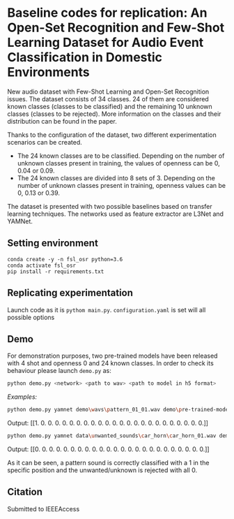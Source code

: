 # Baseline codes for replication: An Open-Set Recognition and Few-Shot Learning Dataset for Audio Event Classification in Domestic Environments

New audio dataset with Few-Shot Learning and Open-Set Recognition issues. The dataset consists of 34 classes. 24 of them are considered known classes 
(classes to be classified) and the remaining 10 unknown classes (classes to be rejected). 
More information on the classes and their distribution can be found in the paper. 

Thanks to the configuration of the dataset, two different experimentation scenarios can be created. 

- The 24 known classes are to be classified. Depending on the number of unknown classes present in training, the values of openness can be 0, 0.04 or 0.09.
- The 24 known classes are divided into 8 sets of 3. Depending on the number of unknown classes present in training, openness values can be 0, 0.13 or 0.39.

The dataset is presented with two possible baselines based on transfer learning techniques. The networks used as feature extractor are L3Net and YAMNet.

## Setting environment
```
conda create -y -n fsl_osr python=3.6    
conda activate fsl_osr
pip install -r requirements.txt
```

## Replicating experimentation

Launch code as it is `pythom main.py`. `configuration.yaml` is set will all possible options

## Demo

For demonstration purposes, two pre-trained models have been released with 4 shot and openness 0 and 24 known classes.
In order to check its behaviour please launch `demo.py` as:

```bash
python demo.py <network> <path to wav> <path to model in h5 format>
```

*Examples:*

```bash
python demo.py yamnet demo\wavs\pattern_01_01.wav demo\pre-trained-models\yamnet.h5
```
Output: [[1. 0. 0. 0. 0. 0. 0. 0. 0. 0. 0. 0. 0. 0. 0. 0. 0. 0. 0. 0. 0. 0. 0. 0.]]

```bash
python demo.py yamnet data\unwanted_sounds\car_horn\car_horn_01.wav demo\pre-trained-models\yamnet.h5
```
Output: [[0. 0. 0. 0. 0. 0. 0. 0. 0. 0. 0. 0. 0. 0. 0. 0. 0. 0. 0. 0. 0. 0. 0. 0.]]

As it can be seen, a pattern sound is correctly classified with a 1 in the specific position and the unwanted/unknown
is rejected with all 0.

## Citation

Submitted to IEEEAccess
